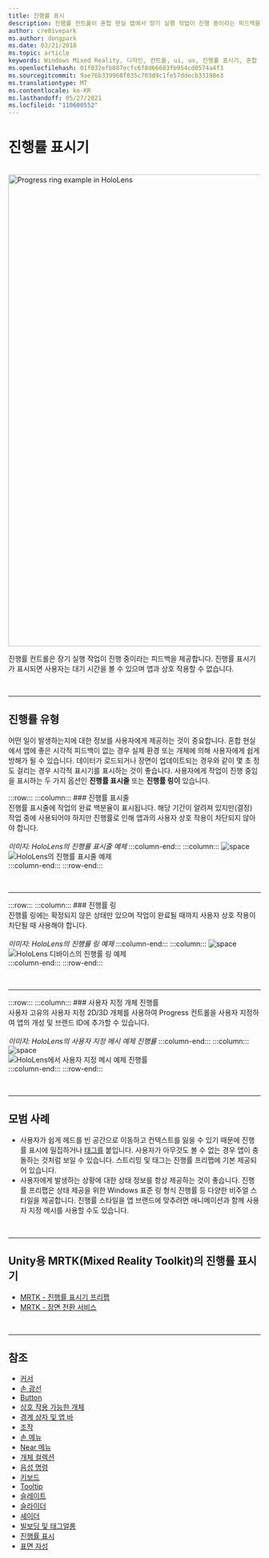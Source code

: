 ```yaml
---
title: 진행률 표시
description: 진행률 컨트롤이 혼합 현실 앱에서 장기 실행 작업이 진행 중이라는 피드백을 사용자에게 제공하는 방법을 알아봅니다.
author: cre8ivepark
ms.author: dongpark
ms.date: 03/21/2018
ms.topic: article
keywords: Windows Mixed Reality, 디자인, 컨트롤, ui, ux, 진행률 표시기, 혼합 현실 헤드셋, windows mixed reality 헤드셋, 가상 현실 헤드셋, HoloLens, MRTK, Mixed Reality Toolkit
ms.openlocfilehash: 01f032efb887ecfc6f8d66683fb954cd0574a4f3
ms.sourcegitcommit: 9ae76b339968f035c703d9c1fe57ddecb33198e3
ms.translationtype: MT
ms.contentlocale: ko-KR
ms.lasthandoff: 05/27/2021
ms.locfileid: "110600552"
---
```

# <a name="progress-indicator"></a>진행률 표시기

<br>

<img src="images/MRTK_ProgressIndicator.gif" alt="Progress ring example in HoloLens" width="940px">

진행률 컨트롤은 장기 실행 작업이 진행 중이라는 피드백을 제공합니다. 진행률 표시기가 표시되면 사용자는 대기 시간을 볼 수 있으며 앱과 상호 작용할 수 없습니다.

<br>

---

## <a name="types-of-progress"></a>진행률 유형

어떤 일이 발생하는지에 대한 정보를 사용자에게 제공하는 것이 중요합니다. 혼합 현실에서 앱에 좋은 시각적 피드백이 없는 경우 실제 환경 또는 개체에 의해 사용자에게 쉽게 방해가 될 수 있습니다. 데이터가 로드되거나 장면이 업데이트되는 경우와 같이 몇 초 정도 걸리는 경우 시각적 표시기를 표시하는 것이 좋습니다. 사용자에게 작업이 진행 중임을 표시하는 두 가지 옵션인 **진행률 표시줄** 또는 **진행률 링이** 있습니다.

:::row:::
    :::column:::
        ### <a name="progress-barbr"></a>진행률 표시줄<br>
        진행률 표시줄에 작업의 완료 백분율이 표시됩니다. 해당 기간이 알려져 있지만(결정) 작업 중에 사용되어야 하지만 진행률로 인해 앱과의 사용자 상호 작용이 차단되지 않아야 합니다.<br>
        <br>
        *이미지: HoloLens의 진행률 표시줄 예제*
    :::column-end:::
        :::column:::
        ![space](images/spacer-20x582.png)<br>
       ![HoloLens의 진행률 표시줄 예제](images/640px-progressbar.jpg)<br>
    :::column-end:::
:::row-end:::

<br>

---

:::row:::
    :::column:::
        ### <a name="progress-ringbr"></a>진행률 링<br>
        진행률 링에는 확정되지 않은 상태만 있으며 작업이 완료될 때까지 사용자 상호 작용이 차단될 때 사용해야 합니다.<br>
        <br>
        *이미지: HoloLens의 진행률 링 예제*
    :::column-end:::
        :::column:::
        ![space](images/spacer-20x582.png)<br>
       ![HoloLens 디바이스의 진행률 링 예제](images/640px-progressring.jpg)<br>
    :::column-end:::
:::row-end:::

<br>

---

:::row:::
    :::column:::
        ### <a name="progress-with-a-custom-objectbr"></a>사용자 지정 개체 진행률<br>
        사용자 고유의 사용자 지정 2D/3D 개체를 사용하여 Progress 컨트롤을 사용자 지정하여 앱의 개성 및 브랜드 ID에 추가할 수 있습니다.<br>
        <br>
        *이미지: HoloLens의 사용자 지정 메시 예제 진행률*
    :::column-end:::
        :::column:::
        ![space](images/spacer-20x582.png)<br>
       ![HoloLens에서 사용자 지정 메시 예제 진행률](images/640px-progresscustom.jpg)<br>
    :::column-end:::
:::row-end:::

<br>

---

## <a name="best-practices"></a>모범 사례

* 사용자가 쉽게 헤드를 빈 공간으로 이동하고 컨텍스트를 잃을 수 있기 때문에 진행률 표시에 밀집하거나 [태그를](billboarding-and-tag-along.md) 붙입니다. 사용자가 아무것도 볼 수 없는 경우 앱이 충돌하는 것처럼 보일 수 있습니다. 스트리밍 및 태그는 진행률 프리팹에 기본 제공되어 있습니다.
* 사용자에게 발생하는 상황에 대한 상태 정보를 항상 제공하는 것이 좋습니다. 진행률 프리팹은 상태 제공을 위한 Windows 표준 링 형식 진행률 등 다양한 비주얼 스타일을 제공합니다. 진행률 스타일을 앱 브랜드에 맞추려면 애니메이션과 함께 사용자 지정 메시를 사용할 수도 있습니다.

<br>

---

## <a name="progress-indicator-in-mrtk-mixed-reality-toolkit-for-unity"></a>Unity용 MRTK(Mixed Reality Toolkit)의 진행률 표시기

* [MRTK - 진행률 표시기 프리팹](https://github.com/microsoft/MixedRealityToolkit-Unity/tree/main/Assets/MRTK/SDK/Features/UX/Prefabs/ProgressIndicators)
* [MRTK - 장면 전환 서비스](/windows/mixed-reality/mrtk-unity/features/extensions/scene-transition-service)


<br>

---

## <a name="see-also"></a>참조

* [커서](cursors.md)
* [손 광선](point-and-commit.md)
* [Button](button.md)
* [상호 작용 가능한 개체](interactable-object.md)
* [경계 상자 및 앱 바](app-bar-and-bounding-box.md)
* [조작](direct-manipulation.md)
* [손 메뉴](hand-menu.md)
* [Near 메뉴](near-menu.md)
* [개체 컬렉션](object-collection.md)
* [음성 명령](voice-input.md)
* [키보드](keyboard.md)
* [Tooltip](tooltip.md)
* [슬레이트](slate.md)
* [슬라이더](slider.md)
* [셰이더](shader.md)
* [빌보딩 및 태그얼롱](billboarding-and-tag-along.md)
* [진행률 표시](progress.md)
* [표면 자성](surface-magnetism.md)